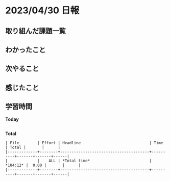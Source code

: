 # 2023/04/30 日報

## 取り組んだ課題一覧

## わかったこと

## 次やること

## 感じたこと

## 学習時間
**Today**
```
```
**Total**
```
| File        | Effort | Headline                              | Time     | Total |       |      |
|-------------+--------+---------------------------------------+----------+-------+-------+------|
|             |    ALL | *Total time*                          | *104:12* |  0.00 |       |      |
|-------------+--------+---------------------------------------+----------+-------+-------+------|
```

